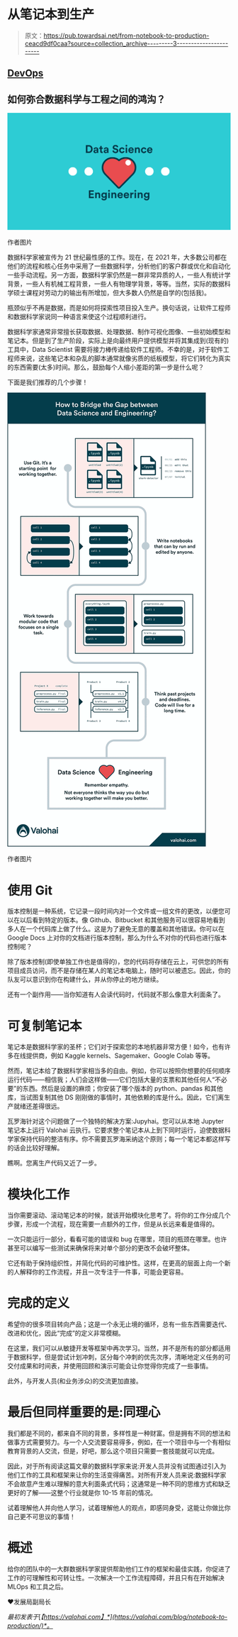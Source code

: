 # 从笔记本到生产

> 原文：<https://pub.towardsai.net/from-notebook-to-production-ceacd9df0caa?source=collection_archive---------3----------------------->

## [DevOps](https://towardsai.net/p/category/devops)

## 如何弥合数据科学与工程之间的鸿沟？

![](img/b1fd07e30fa3a0a5ad8dcb1c3aa11812.png)

作者图片

数据科学家被宣传为 21 世纪最性感的工作。现在，在 2021 年，大多数公司都在他们的流程和核心任务中采用了一些数据科学，分析他们的客户群或优化和自动化一些手动流程。另一方面，数据科学家仍然是一群非常异质的人，一些人有统计学背景，一些人有机械工程背景，一些人有物理学背景，等等。当然，实际的数据科学硕士课程对劳动力的输出有所增加，但大多数人仍然是自学的(包括我)。

瓶颈似乎不再是数据，而是如何将探索性项目投入生产。换句话说，让软件工程师和数据科学家说同一种语言来使这个过程顺利进行。

数据科学家通常非常擅长获取数据、处理数据、制作可视化图像、一些初始模型和笔记本。但是到了生产阶段，实际上是向最终用户提供模型并将其集成到(现有的)工具中，Data Scientist 需要将接力棒传递给软件工程师。不幸的是，对于软件工程师来说，这些笔记本和杂乱的脚本通常就像劣质的纸板模型，将它们转化为真实的东西需要(太多)时间。那么，鼓励每个人缩小差距的第一步是什么呢？

下面是我们推荐的几个步骤！

![](img/9bcd8a53d214a9cdeb3a8d448ae2fce2.png)

作者图片

# 使用 Git

版本控制是一种系统，它记录一段时间内对一个文件或一组文件的更改，以便您可以在以后看到特定的版本。像 Github、Bitbucket 和其他服务可以很容易地看到多人在一个代码库上做了什么。这是为了避免无意的覆盖和其他错误。你可以在 Google Docs 上对你的文档进行版本控制，那么为什么不对你的代码也进行版本控制呢？

除了版本控制(即使单独工作也是值得的)，您的代码将存储在云上，可供您的所有项目成员访问，而不是存储在某人的笔记本电脑上，随时可以被遗忘。因此，你的队友可以意识到你在构建什么，并从你停止的地方继续。

还有一个副作用——当你知道有人会读代码时，代码就不那么像意大利面条了。

# 可复制笔记本

笔记本是数据科学家的圣杯；它们对于探索您的本地机器非常方便！如今，也有许多在线提供商，例如 Kaggle kernels、Sagemaker、Google Colab 等等。

然而，笔记本给了数据科学家相当多的自由。例如，你可以按照你想要的任何顺序运行代码——相信我；人们会这样做——它们包括大量的支票和其他任何人“不必要”的东西。然后是设置的麻烦；你安装了哪个版本的 python、pandas 和其他库，当试图复制其他 DS 刚刚做的事情时，其他依赖的库是什么。因此，它们离生产就绪还差得很远。

瓦罗海针对这个问题做了一个独特的解决方案:Jupyhai。您可以从本地 Jupyter 笔记本上运行 Valohai 云执行。它要求整个笔记本从上到下同时运行，迫使数据科学家保持代码的整洁有序。你不需要瓦罗海采纳这个原则；每一个笔记本都这样写的话会比较好理解。

瞧啊。您离生产代码又近了一步。

# 模块化工作

当你需要滚动、滚动笔记本的时候，就该开始模块化思考了。将你的工作分成几个步骤，形成一个流程，现在需要一点额外的工作，但是从长远来看是值得的。

一次只能运行一部分，看看可能的错误和 bug 在哪里，项目的瓶颈在哪里。也许甚至可以编写一些测试来确保将来对单个部分的更改不会破坏整体。

它还有助于保持组织性，并简化代码的可维护性。这样，在更高的层面上向一个新的人解释你的工作流程，并且一次专注于一件事，可能会更容易。

# 完成的定义

希望你的很多项目转向产品；这是一个永无止境的循环，总有一些东西需要迭代、改进和优化，因此“完成”的定义非常模糊。

在这里，我们可以从敏捷开发等框架中再次学习。当然，并不是所有的部分都适用于数据科学，但是尝试计划冲刺，区分每个冲刺的优先次序，清晰地定义任务的可交付成果和时间表，并使用回顾和演示可能会让你觉得你完成了一些事情。

此外，与开发人员(和业务涉众)的交流更加直接。

# 最后但同样重要的是:同理心

我们都是不同的，都来自不同的背景，多样性是一种财富。但是拥有不同的想法和做事方式需要努力。与一个人交流要容易得多，例如，在一个项目中与一个有相似教育背景的人交流，但是，好吧，那么这个项目只需要一套技能就可以完成。

因此，对于所有阅读这篇文章的数据科学家来说:开发人员并没有试图通过引入为他们工作的工具和框架来让你的生活变得痛苦。对所有开发人员来说:数据科学家不会故意产生难以理解的意大利面条式代码；这通常是一种不同的思维方式和缺乏更好的了解——这整个行业就是你 10-15 年前的情况。

试着理解他人并向他人学习，试着理解他人的观点，即感同身受，这能让你做比你自己更不可思议的事情！

# 概述

给你的团队中的一大群数据科学家提供帮助他们工作的框架和最佳实践，你促进了工作的可理解性和可转让性。一次解决一个工作流程障碍，并且只有在开始解决 MLOps 和工具之后。

❤️发展局副局长

*最初发表于*[*【https://valohai.com】*](https://valohai.com/blog/notebook-to-production/)*。*